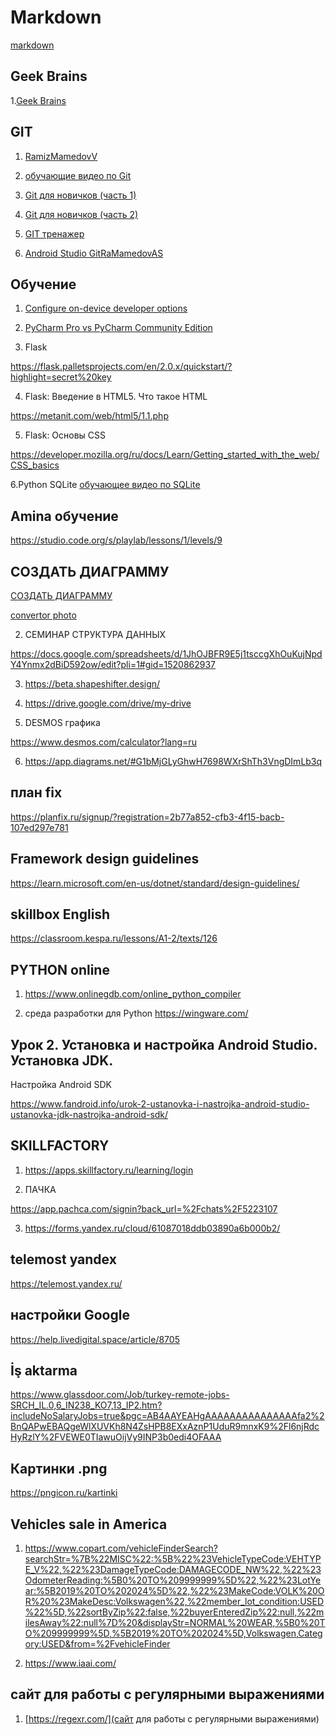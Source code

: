 # Markdown 

[markdown](https://markdownmonster.west-wind.com/)

## Geek Brains

1.[Geek Brains](https://www.youtube.com/watch?v=L6AvLG_k1G8&list=PLmRNNqEA7JoMyhHCq4FPuRMiWi9SxZVi1&index=19)

## GIT

1. [RamizMamedovV](https://github.com/RamizMamedovV?tab=overview&from=2023-04-01&to=2023-04-300)

2. [обучающие видео по Git](https://vimeo.com/showcase/5616060)

3. [Git для новичков (часть 1)](https://habr.com/ru/articles/541258/)

4. [Git для новичков (часть 2)](https://habr.com/ru/articles/542616/)

5. [GIT тренажер](https://learngitbranching.js.org/?locale=ru_RU&demo=)

7. [Android Studio GitRaMamedovAS](https://github.com/RaMamedovAS/recyclerVew)

## Обучение

1. [Configure on-device developer options](https://developer.android.com/studio/debug/dev-options)

2. [PyCharm Pro vs PyCharm Community Edition](https://www.jetbrains.com/products/compare/?product=pycharm&product=pycharm-ce)

3. Flask

https://flask.palletsprojects.com/en/2.0.x/quickstart/?highlight=secret%20key

4. Flask: Введение в HTML5. Что такое HTML

https://metanit.com/web/html5/1.1.php

5. Flask: Основы CSS

https://developer.mozilla.org/ru/docs/Learn/Getting_started_with_the_web/CSS_basics

6.Python SQLite
[обучающее видео по SQLite](https://proproprogs.ru/modules/komandy-update-i-delete)

## Amina обучение

https://studio.code.org/s/playlab/lessons/1/levels/9

## СОЗДАТЬ ДИАГРАММУ

[СОЗДАТЬ ДИАГРАММУ](https://app.diagrams.net/)

[convertor photo](https://www.online-convert.com/ru/result#j=f718974f-9d96-481b-80a0-77d37821caa0)

2. СЕМИНАР СТРУКТУРА ДАННЫХ

https://docs.google.com/spreadsheets/d/1JhOJBFR9E5j1tsccgXhOuKujNpdY4Ynmx2dBiD592ow/edit?pli=1#gid=1520862937

3. https://beta.shapeshifter.design/

4. https://drive.google.com/drive/my-drive

5. DESMOS графика

https://www.desmos.com/calculator?lang=ru

6. https://app.diagrams.net/#G1bMjGLyGhwH7698WXrShTh3VngDImLb3q

## план fix

https://planfix.ru/signup/?registration=2b77a852-cfb3-4f15-bacb-107ed297e781

## Framework design guidelines

https://learn.microsoft.com/en-us/dotnet/standard/design-guidelines/

## skillbox English

https://classroom.kespa.ru/lessons/A1-2/texts/126

## PYTHON online

1. https://www.onlinegdb.com/online_python_compiler

2. среда разработки для Python
   https://wingware.com/
   
## Урок 2. Установка и настройка Android Studio. Установка JDK. 
Настройка Android SDK

https://www.fandroid.info/urok-2-ustanovka-i-nastrojka-android-studio-ustanovka-jdk-nastrojka-android-sdk/

## SKILLFACTORY

1. https://apps.skillfactory.ru/learning/login

2. ПАЧКА

https://app.pachca.com/signin?back_url=%2Fchats%2F5223107

3. https://forms.yandex.ru/cloud/61087018ddb03890a6b000b2/

## telemost yandex

https://telemost.yandex.ru/

## настройки Google

https://help.livedigital.space/article/8705

## İş aktarma

https://www.glassdoor.com/Job/turkey-remote-jobs-SRCH_IL.0,6_IN238_KO7,13_IP2.htm?includeNoSalaryJobs=true&pgc=AB4AAYEAHgAAAAAAAAAAAAAAAfa2%2BnQAPwEBAQgeWlXUVKh8N4ZsHPB8EXxAznP1UduR9mnxK9%2Fl6njRdcHyRzlY%2FVEWE0TIawuOijVy9INP3b0edi4OFAAA

## Картинки .png

https://pngicon.ru/kartinki

## Vehicles sale in America

1. https://www.copart.com/vehicleFinderSearch?searchStr=%7B%22MISC%22:%5B%22%23VehicleTypeCode:VEHTYPE_V%22,%22%23DamageTypeCode:DAMAGECODE_NW%22,%22%23OdometerReading:%5B0%20TO%209999999%5D%22,%22%23LotYear:%5B2019%20TO%202024%5D%22,%22%23MakeCode:VOLK%20OR%20%23MakeDesc:Volkswagen%22,%22member_lot_condition:USED%22%5D,%22sortByZip%22:false,%22buyerEnteredZip%22:null,%22milesAway%22:null%7D%20&displayStr=NORMAL%20WEAR,%5B0%20TO%209999999%5D,%5B2019%20TO%202024%5D,Volkswagen,Category:USED&from=%2FvehicleFinder


2. https://www.iaai.com/
## сайт для работы с регулярными выражениями
1. [https://regexr.com/](сайт для работы с регулярными выражениями)
